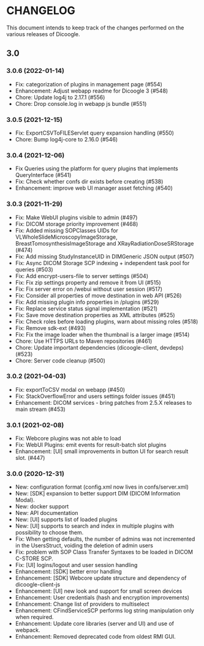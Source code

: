 # CHANGELOG
This document intends to keep track of the changes performed on the various releases of Dicoogle.

## 3.0


### 3.0.6 (2022-01-14)

- Fix: categorization of plugins in management page (#554)
- Enhancement: Adjust webapp readme for Dicoogle 3 (#548)
- Chore: Update log4j to 2.17.1 (#556)
- Chore: Drop console.log in webapp js bundle (#551)

### 3.0.5 (2021-12-15)

- Fix: ExportCSVToFILEServlet query expansion handling (#550)
- Chore: Bump log4j-core to 2.16.0 (#546) 

### 3.0.4 (2021-12-06)

- Fix Queries using the platform for query plugins that implements QueryInterface (#541)
- Fix: Check whether confs dir exists before creating (#538)
- Enhancement: improve web UI manager asset fetching (#540)

### 3.0.3 (2021-11-29)

- Fix: Make WebUI plugins visible to admin (#497)
- Fix: DICOM storage priority improvement (#468)
- Fix: Added missing SOPClasses UIDs for VLWholeSlideMicroscopyImageStorage, BreastTomosynthesisImageStorage and XRayRadiationDoseSRStorage (#474)
- Fix: Add missing StudyInstanceUID in DIMGeneric JSON output (#507)
- Fix: Async DICOM Storage SCP indexing + independent task pool for queries (#503)
- Fix: Add encrypt-users-file to server settings (#504)
- Fix: Fix zip settings property and remove it from UI (#515)
- Fix: Fix server error on /webui without user session (#517)
- Fix: Consider all properties of move destination in web API (#526)
- Fix: Add missing plugin info properties in /plugins (#529)
- Fix: Replace service status signal implementation  (#521)
- Fix: Save move destination properties as XML attributes (#525)
- Fix: Check roles before loading plugins, warn about missing roles (#518)
- Fix: Remove sdk-ext (#493)
- Fix: Fix the image loader when the thumbnail is a larger image (#514)
- Chore: Use HTTPS URLs to Maven repositories (#461)
- Chore: Update important dependencies (dicoogle-client, devdeps) (#523)
- Chore: Server code cleanup (#500)

### 3.0.2 (2021-04-03)

- Fix: exportToCSV modal on webapp (#450)
- Fix: StackOverflowError and users settings folder issues (#451)
- Enhancement: DICOM services - bring patches from 2.5.X releases to main stream (#453)

### 3.0.1 (2021-02-08)

* Fix: Webcore plugins was not able to load 
* Fix: WebUI Plugins: emit events for result-batch slot plugins
* Enhancement: [UI] small improvements in button UI for search result slot. (#447)

### 3.0.0 (2020-12-31)

* New: configuration format (config.xml now lives in confs/server.xml)
* New: [SDK] expansion to better support DIM (DICOM Information Modal).
* New: docker support
* New: API documentation
* New: [UI] supports list of loaded plugins
* New: [UI] supports to search and index in multiple plugins with possibility to choose them.
* Fix: When getting defaults, the number of admins was not incremented in the UsersStruct, voiding the deletion of admin users
* Fix: problem with SOP Class Transfer Syntaxes to be loaded in DICOM C-STORE SCP.
* Fix: [UI] logins/logout and user session handling
* Enhancement: [SDK] better error handling
* Enhancement: [SDK] Webcore update structure and dependency of dicoogle-client-js
* Enhancement: [UI] new look and support for small screen devices
* Enhancement: User credentials (hash and encryption improvements)
* Enhancement: Change list of providers to multiselect
* Enhancement: CFindServiceSCP performs log string manipulation only when required.
* Enhancement: Update core libraries (server and UI) and use of webpack.
* Enhancement: Removed deprecated code from oldest RMI GUI.
